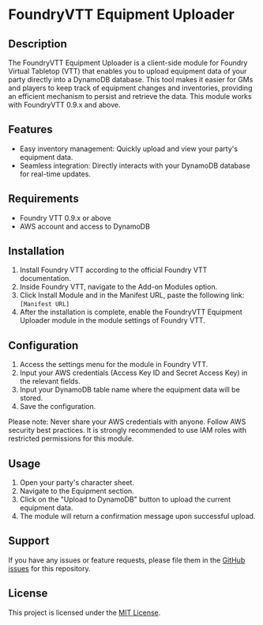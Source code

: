 # FoundryVTT Equipment Uploader

## Description
The FoundryVTT Equipment Uploader is a client-side module for Foundry Virtual Tabletop (VTT) that enables you to upload equipment data of your party directly into a DynamoDB database. This tool makes it easier for GMs and players to keep track of equipment changes and inventories, providing an efficient mechanism to persist and retrieve the data. This module works with FoundryVTT 0.9.x and above.

## Features
- Easy inventory management: Quickly upload and view your party's equipment data.
- Seamless integration: Directly interacts with your DynamoDB database for real-time updates.

## Requirements
- Foundry VTT 0.9.x or above
- AWS account and access to DynamoDB

## Installation
1. Install Foundry VTT according to the official Foundry VTT documentation.
2. Inside Foundry VTT, navigate to the Add-on Modules option.
3. Click Install Module and in the Manifest URL, paste the following link: `[Manifest URL]`
4. After the installation is complete, enable the FoundryVTT Equipment Uploader module in the module settings of Foundry VTT.

## Configuration
1. Access the settings menu for the module in Foundry VTT.
2. Input your AWS credentials (Access Key ID and Secret Access Key) in the relevant fields.
3. Input your DynamoDB table name where the equipment data will be stored.
4. Save the configuration.

Please note: Never share your AWS credentials with anyone. Follow AWS security best practices. It is strongly recommended to use IAM roles with restricted permissions for this module.

## Usage
1. Open your party's character sheet.
2. Navigate to the Equipment section.
3. Click on the "Upload to DynamoDB" button to upload the current equipment data.
4. The module will return a confirmation message upon successful upload.

## Support
If you have any issues or feature requests, please file them in the [GitHub issues](https://github.com/miki4920/foundry-vtt-equipment-uploader/issues) for this repository. 

## License
This project is licensed under the [MIT License](LICENSE). 
